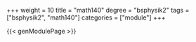 +++
weight = 10
title = "math140"
degree = "bsphysik2"
tags = ["bsphysik2", "math140"]
categories = ["module"]
+++

{{< genModulePage >}}
